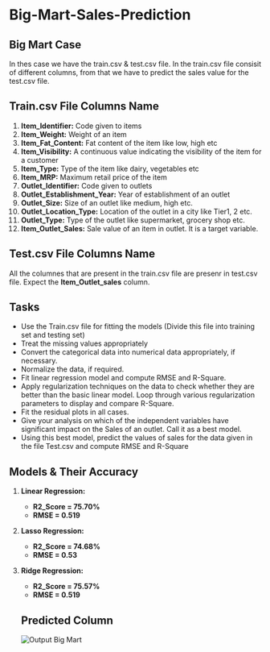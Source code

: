 # Big-Mart-Sales-Prediction
## Big Mart Case
In thes case we have the train.csv & test.csv file. In the train.csv file consisit of different columns, from that we have to predict the sales value for the test.csv file.

## Train.csv File Columns Name
1. **Item_Identifier:** Code given to items
2. **Item_Weight:** Weight of an item
3. **Item_Fat_Content:** Fat content of the item like low, high etc
4. **Item_Visibility:** A continuous value indicating the visibility of the item for a customer
5. **Item_Type:** Type of the item like dairy, vegetables etc
6. **Item_MRP:** Maximum retail price of the item
7. **Outlet_Identifier:** Code given to outlets
8. **Outlet_Establishment_Year:** Year of establishment of an outlet
9. **Outlet_Size:** Size of an outlet like medium, high etc.
10. **Outlet_Location_Type:** Location of the outlet in a city like Tier1, 2 etc.
11. **Outlet_Type:** Type of the outlet like supermarket, grocery shop etc.
12. **Item_Outlet_Sales:** Sale value of an item in outlet. It is a target variable.

## Test.csv File Columns Name
All the columnes that are present in the train.csv file are presenr in test.csv file. Expect the **Item_Outlet_sales** column.

## Tasks
* Use the Train.csv file for fitting the models (Divide this file into training set and testing set)
* Treat the missing values appropriately
* Convert the categorical data into numerical data appropriately, if necessary.
* Normalize the data, if required.
* Fit linear regression model and compute RMSE and R-Square.
* Apply regularization techniques on the data to check whether they are better than the basic linear model. Loop through various regularization parameters to display and compare     R-Square.
* Fit the residual plots in all cases.
* Give your analysis on which of the independent variables have significant impact on the Sales of an outlet. Call it as a best model.
* Using this best model, predict the values of sales for the data given in the file Test.csv and compute RMSE and R-Square

## Models & Their Accuracy
1. **Linear Regression:**
   * **R2_Score = 75.70%**
   * **RMSE = 0.519**
   
2. **Lasso Regression:**
   * **R2_Score = 74.68%**
   * **RMSE = 0.53**
   
3. **Ridge Regression:**
   * **R2_Score = 75.57%**
   * **RMSE = 0.519**
   
   ## Predicted Column
   
   ![Output Big Mart](https://user-images.githubusercontent.com/62636740/93588077-7f230b80-f9c8-11ea-9769-2f1af0085962.PNG)
